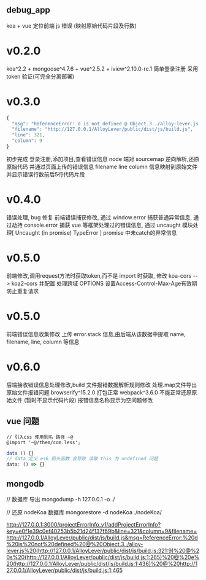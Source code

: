 ## debug_app

koa + vue 定位前端 js 错误 (映射原始代码片段及行数)
# v0.2.0

koa^2.2 + mongoose^4.7.6 + vue^2.5.2 + iview^2.10.0-rc.1 简单登录注册 采用 token 验证(可完全分离部署)

# v0.3.0

``` js
{
  "msg": "ReferenceError: d is not defined @ Object.3../alloy-lever.js (http://127.0.0.1/AlloyLever/public/dist/js/build.js:321:9) @ s (http://127.0.0.1/AlloyLever/public/dist/js/build.js:1:265) @ e (http://127.0.0.1/AlloyLever/public/dist/js/build.js:1:436) @ http://127.0.0.1/AlloyLever/public/dist/js/build.js:1:465",
  "filename": "http://127.0.0.1/AlloyLever/public/dist/js/build.js",
  "line": 321,
  "column": 9
}
```
初步完成 登录注册,添加项目,查看错误信息
node 端对 sourcemap 逆向解析,还原原始代码
并通过页面上传的错误信息 filename line column 信息映射到原始文件
并显示错误行数前后5行代码片段

# v0.4.0

错误处理, bug 修复
前端错误捕获修改,
通过 window.error 捕获普通异常信息,
通过劫持 console.error 捕获 vue 等框架处理过的错误信息,
通过 uncaught 模块处理[ Uncaught (in promise) TypeError ] promise 中未catch的异常信息

# v0.5.0

前端修改,调用request方法时获取token,而不是 import 时获取,
修改 koa-cors --> koa2-cors 并配置
处理跨域 OPTIONS 设置Access-Control-Max-Age有效期防止重复请求

# v0.5.0

前端错误信息收集修改 上传 error.stack 信息,由后端从该数据中提取 name, filename, line, column 等信息

# v0.6.0

后端接收错误信息处理修改,build 文件报错数据解析规则修改
处理.map文件导出原始文件报错问题
browserify^15.2.0 打包正常 webpack^3.6.0 不能正常还原原始文件 (暂时不显示代码片段)
报错信息名称显示为空问题修改

## vue 问题
```less
// 引入css 使用别名 路径 ~@
@import '~@/them/com.less';
```
```js
data () {}
// data 定义 es6 箭头函数 会导致 读取 this 为 undefined 问题
data: () => {}
```
## mongodb

// 数据库 导出
mongodump -h 127.0.0.1 -o ./

// 还原 nodeKoa 数据库
mongorestore -d nodeKoa ./nodeKoa/

http://127.0.0.1:3000/projectErrorInfo_v1/addProjectErrorInfo?key=e0f1e39c0ef40253b5b21d24f137f69b&line=321&column=9&filename=http://127.0.0.1/AlloyLever/public/dist/js/build.js&msg=ReferenceError:%20d%20is%20not%20defined%20@%20Object.3../alloy-lever.js%20(http://127.0.0.1/AlloyLever/public/dist/js/build.js:321:9)%20@%20s%20(http://127.0.0.1/AlloyLever/public/dist/js/build.js:1:265)%20@%20e%20(http://127.0.0.1/AlloyLever/public/dist/js/build.js:1:436)%20@%20http://127.0.0.1/AlloyLever/public/dist/js/build.js:1:465

